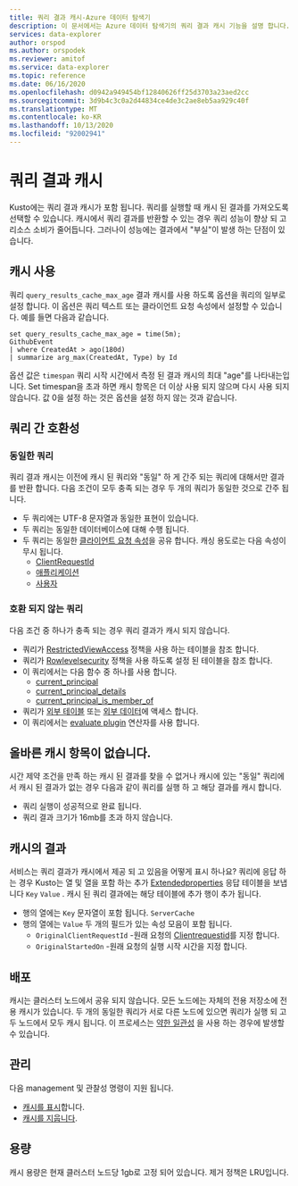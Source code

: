 ```yaml
---
title: 쿼리 결과 캐시-Azure 데이터 탐색기
description: 이 문서에서는 Azure 데이터 탐색기의 쿼리 결과 캐시 기능을 설명 합니다.
services: data-explorer
author: orspod
ms.author: orspodek
ms.reviewer: amitof
ms.service: data-explorer
ms.topic: reference
ms.date: 06/16/2020
ms.openlocfilehash: d0942a949454bf12840626ff25d3703a23aed2cc
ms.sourcegitcommit: 3d9b4c3c0a2d44834ce4de3c2ae8eb5aa929c40f
ms.translationtype: MT
ms.contentlocale: ko-KR
ms.lasthandoff: 10/13/2020
ms.locfileid: "92002941"
---
```

# <a name="query-results-cache"></a>쿼리 결과 캐시

Kusto에는 쿼리 결과 캐시가 포함 됩니다. 쿼리를 실행할 때 캐시 된 결과를 가져오도록 선택할 수 있습니다. 캐시에서 쿼리 결과를 반환할 수 있는 경우 쿼리 성능이 향상 되 고 리소스 소비가 줄어듭니다. 그러나이 성능에는 결과에서 "부실"이 발생 하는 단점이 있습니다.

## <a name="use-the-cache"></a>캐시 사용

쿼리 `query_results_cache_max_age` 결과 캐시를 사용 하도록 옵션을 쿼리의 일부로 설정 합니다. 이 옵션은 쿼리 텍스트 또는 클라이언트 요청 속성에서 설정할 수 있습니다. 예를 들면 다음과 같습니다.

```kusto
set query_results_cache_max_age = time(5m);
GithubEvent
| where CreatedAt > ago(180d)
| summarize arg_max(CreatedAt, Type) by Id
```

옵션 값은 `timespan` 쿼리 시작 시간에서 측정 된 결과 캐시의 최대 "age"를 나타내는입니다. Set timespan을 초과 하면 캐시 항목은 더 이상 사용 되지 않으며 다시 사용 되지 않습니다. 값 0을 설정 하는 것은 옵션을 설정 하지 않는 것과 같습니다.

## <a name="compatibility-between-queries"></a>쿼리 간 호환성

### <a name="identical-queries"></a>동일한 쿼리

쿼리 결과 캐시는 이전에 캐시 된 쿼리와 "동일" 하 게 간주 되는 쿼리에 대해서만 결과를 반환 합니다. 다음 조건이 모두 충족 되는 경우 두 개의 쿼리가 동일한 것으로 간주 됩니다.

* 두 쿼리에는 UTF-8 문자열과 동일한 표현이 있습니다.
* 두 쿼리는 동일한 데이터베이스에 대해 수행 됩니다.
* 두 쿼리는 동일한 [클라이언트 요청 속성](../api/netfx/request-properties.md)을 공유 합니다. 캐싱 용도로는 다음 속성이 무시 됩니다.
   * [ClientRequestId](../api/netfx/request-properties.md#the-clientrequestid-x-ms-client-request-id-named-property)
   * [애플리케이션](../api/netfx/request-properties.md#the-application-x-ms-app-named-property)
   * [사용자](../api/netfx/request-properties.md#the-user-x-ms-user-named-property)

### <a name="incompatible-queries"></a>호환 되지 않는 쿼리

다음 조건 중 하나가 충족 되는 경우 쿼리 결과가 캐시 되지 않습니다.
 
* 쿼리가 [RestrictedViewAccess](../management/restrictedviewaccesspolicy.md) 정책을 사용 하는 테이블을 참조 합니다.
* 쿼리가 [Rowlevelsecurity](../management/rowlevelsecuritypolicy.md) 정책을 사용 하도록 설정 된 테이블을 참조 합니다.
* 이 쿼리에서는 다음 함수 중 하나를 사용 합니다.
    * [current_principal](current-principalfunction.md)
    * [current_principal_details](current-principal-detailsfunction.md)
    * [current_principal_is_member_of](current-principal-ismemberoffunction.md)
* 쿼리가 [외부 테이블](schema-entities/externaltables.md) 또는 [외부 데이터](externaldata-operator.md)에 액세스 합니다.
* 이 쿼리에서는 [evaluate plugin](evaluateoperator.md) 연산자를 사용 합니다.

## <a name="no-valid-cache-entry"></a>올바른 캐시 항목이 없습니다.

시간 제약 조건을 만족 하는 캐시 된 결과를 찾을 수 없거나 캐시에 있는 "동일" 쿼리에서 캐시 된 결과가 없는 경우 다음과 같이 쿼리를 실행 하 고 해당 결과를 캐시 합니다. 

* 쿼리 실행이 성공적으로 완료 됩니다.
* 쿼리 결과 크기가 16mb를 초과 하지 않습니다.

## <a name="results-from-the-cache"></a>캐시의 결과

서비스는 쿼리 결과가 캐시에서 제공 되 고 있음을 어떻게 표시 하나요?
쿼리에 응답 하는 경우 Kusto는 열 및 열을 포함 하는 추가 [Extendedproperties](../api/rest/response.md) 응답 테이블을 보냅니다 `Key` `Value` .
캐시 된 쿼리 결과에는 해당 테이블에 추가 행이 추가 됩니다.
* 행의 열에는 `Key` 문자열이 포함 됩니다. `ServerCache`
* 행의 열에는 `Value` 두 개의 필드가 있는 속성 모음이 포함 됩니다.
   * `OriginalClientRequestId` -원래 요청의 [Clientrequestid](../api/netfx/request-properties.md#the-clientrequestid-x-ms-client-request-id-named-property)를 지정 합니다.
   * `OriginalStartedOn` -원래 요청의 실행 시작 시간을 지정 합니다.

## <a name="distribution"></a>배포

캐시는 클러스터 노드에서 공유 되지 않습니다. 모든 노드에는 자체의 전용 저장소에 전용 캐시가 있습니다. 두 개의 동일한 쿼리가 서로 다른 노드에 있으면 쿼리가 실행 되 고 두 노드에서 모두 캐시 됩니다. 이 프로세스는 [약한 일관성](../concepts/queryconsistency.md) 을 사용 하는 경우에 발생할 수 있습니다.

## <a name="management"></a>관리

다음 management 및 관찰성 명령이 지원 됩니다.

* [캐시를 표시](../management/show-query-results-cache-command.md)합니다.
* [캐시를 지웁니다](../management/clear-query-results-cache-command.md).

## <a name="capacity"></a>용량

캐시 용량은 현재 클러스터 노드당 1gb로 고정 되어 있습니다.
제거 정책은 LRU입니다.
